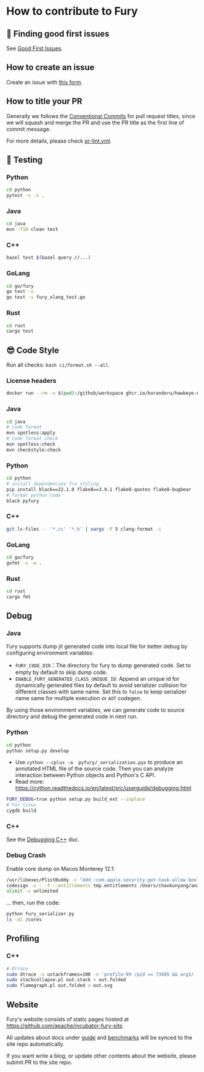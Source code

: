 # How to contribute to Fury

## 🔎 Finding good first issues

See [Good First Issues](https://github.com/apache/incubator-fury/contribute).

## How to create an issue

Create an issue with [this form](https://github.com/apache/incubator-fury/issues/new/choose).

## How to title your PR

Generally we follows the [Conventional Commits](https://www.conventionalcommits.org/) for pull request titles, 
since we will squash and merge the PR and use the PR title as the first line of commit message.

For more details, please check [pr-lint.yml](./.github/workflows/pr-lint.yml).

## 🧪 Testing

### Python

```bash
cd python
pytest -v -s .
```

### Java

```bash
cd java
mvn -T10 clean test
```

### C++

```bash
bazel test $(bazel query //...)
```

### GoLang

```bash
cd go/fury
go test -v
go test -v fury_xlang_test.go
```

### Rust

```bash
cd rust
cargo test
```

## 😎 Code Style

Run all checks: `bash ci/format.sh --all`.

### License headers

```bash
docker run --rm -v $(pwd):/github/workspace ghcr.io/korandoru/hawkeye-native:v3 format
```

### Java

```bash
cd java
# code format
mvn spotless:apply
# code format check
mvn spotless:check
mvn checkstyle:check
```

### Python

```bash
cd python 
# install dependencies fro styling
pip install black==22.1.0 flake8==3.9.1 flake8-quotes flake8-bugbear
# format python code
black pyfury
```

### C++

```bash
git ls-files -- '*.cc' '*.h' | xargs -P 5 clang-format -i
```

### GoLang

```bash
cd go/fury
gofmt -s -w .
```

### Rust

```bash
cd rust
cargo fmt
```

## Debug

### Java

Fury supports dump jit generated code into local file for better debug by configuring environment variables:

- `FURY_CODE_DIR`：The directory for fury to dump generated code. Set to empty by default to skip dump code.
- `ENABLE_FURY_GENERATED_CLASS_UNIQUE_ID`: Append an unique id for dynamically generated files by default to avoid serializer collision for different classes with same name. Set this to `false` to keep serializer name same for multiple execution or `AOT` codegen. 

By using those environment variables, we can generate code to source directory and debug the generated code in next run.

### Python

```bash
cd python
python setup.py develop
```

* Use `cython --cplus -a  pyfury/_serialization.pyx` to produce an annotated HTML file of the source code. Then you can analyze interaction between Python objects and Python's C API.
* Read more: https://cython.readthedocs.io/en/latest/src/userguide/debugging.html

```bash
FURY_DEBUG=true python setup.py build_ext --inplace
# For linux
cygdb build
```

### C++

See the [Debugging C++](docs/cpp_debug.md) doc.

### Debug Crash

Enable core dump on Macos Monterey 12.1:

```bash
/usr/libexec/PlistBuddy -c "Add :com.apple.security.get-task-allow bool true" tmp.entitlements     
codesign -s - -f --entitlements tmp.entitlements /Users/chaokunyang/anaconda3/envs/py3.8/bin/python
ulimit -c unlimited
```

... then, run the code:

```bash
python fury_serializer.py
ls -al /cores
```

## Profiling

### C++

```bash
# Dtrace
sudo dtrace -x ustackframes=100 -n 'profile-99 /pid == 73485 && arg1/ { @[ustack()] = count(); } tick-60s { exit(0); }' -o out.stack
sudo stackcollapse.pl out.stack > out.folded
sudo flamegraph.pl out.folded > out.svg
```

## Website

Fury's website consists of static pages hosted at https://github.com/apache/incubator-fury-site.

All updates about docs under [guide](docs/guide) and [benchmarks](docs/benchmarks) will be synced to the site repo automatically.

If you want write a blog, or update other contents about the website, please submit PR to the site repo.
